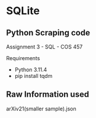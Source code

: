 # SQLite
## Python Scraping code
Assignment 3 - SQL - COS 457

Requirements 
- Python 3.11.4
- pip install tqdm

## Raw Information used
arXiv21(smaller sample).json
